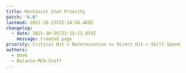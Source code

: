 ```yaml
---
title: Machinist Stat Priority
patch: "6.0"
lastmod: 2021-10-25T22:14:58.469Z
changelog:
  - date: 2021-10-25T22:15:11.954Z
    message: Created page
priority: Critical Hit > Determination >= Direct Hit > Skill Speed
authors:
  - dook
  - Balance-MCH-Staff
---
```

